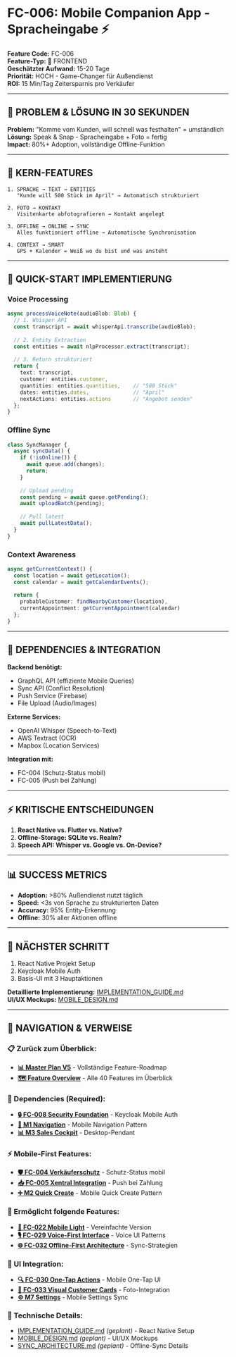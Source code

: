 # FC-006: Mobile Companion App - Spracheingabe ⚡

**Feature Code:** FC-006  
**Feature-Typ:** 🎨 FRONTEND  
**Geschätzter Aufwand:** 15-20 Tage  
**Priorität:** HOCH - Game-Changer für Außendienst  
**ROI:** 15 Min/Tag Zeitersparnis pro Verkäufer  

---

## 🎯 PROBLEM & LÖSUNG IN 30 SEKUNDEN

**Problem:** "Komme vom Kunden, will schnell was festhalten" = umständlich  
**Lösung:** Speak & Snap - Spracheingabe + Foto = fertig  
**Impact:** 80%+ Adoption, vollständige Offline-Funktion  

---

## 📱 KERN-FEATURES

```
1. SPRACHE → TEXT → ENTITIES
   "Kunde will 500 Stück im April" → Automatisch strukturiert

2. FOTO → KONTAKT
   Visitenkarte abfotografieren → Kontakt angelegt

3. OFFLINE → ONLINE → SYNC
   Alles funktioniert offline → Automatische Synchronisation

4. CONTEXT → SMART
   GPS + Kalender = Weiß wo du bist und was ansteht
```

---

## 🏃 QUICK-START IMPLEMENTIERUNG

### Voice Processing
```typescript
async processVoiceNote(audioBlob: Blob) {
  // 1. Whisper API
  const transcript = await whisperApi.transcribe(audioBlob);
  
  // 2. Entity Extraction
  const entities = await nlpProcessor.extract(transcript);
  
  // 3. Return strukturiert
  return {
    text: transcript,
    customer: entities.customer,
    quantities: entities.quantities,    // "500 Stück"
    dates: entities.dates,              // "April"
    nextActions: entities.actions       // "Angebot senden"
  };
}
```

### Offline Sync
```typescript
class SyncManager {
  async syncData() {
    if (!isOnline()) {
      await queue.add(changes);
      return;
    }
    
    // Upload pending
    const pending = await queue.getPending();
    await uploadBatch(pending);
    
    // Pull latest
    await pullLatestData();
  }
}
```

### Context Awareness
```typescript
async getCurrentContext() {
  const location = await getLocation();
  const calendar = await getCalendarEvents();
  
  return {
    probableCustomer: findNearbyCustomer(location),
    currentAppointment: getCurrentAppointment(calendar)
  };
}
```

---

## 🔗 DEPENDENCIES & INTEGRATION

**Backend benötigt:**
- GraphQL API (effiziente Mobile Queries)
- Sync API (Conflict Resolution)
- Push Service (Firebase)
- File Upload (Audio/Images)

**Externe Services:**
- OpenAI Whisper (Speech-to-Text)
- AWS Textract (OCR)
- Mapbox (Location Services)

**Integration mit:**
- FC-004 (Schutz-Status mobil)
- FC-005 (Push bei Zahlung)

---

## ⚡ KRITISCHE ENTSCHEIDUNGEN

1. **React Native vs. Flutter vs. Native?**
2. **Offline-Storage: SQLite vs. Realm?**
3. **Speech API: Whisper vs. Google vs. On-Device?**

---

## 📊 SUCCESS METRICS

- **Adoption:** >80% Außendienst nutzt täglich
- **Speed:** <3s von Sprache zu strukturierten Daten
- **Accuracy:** 95% Entity-Erkennung
- **Offline:** 30% aller Aktionen offline

---

## 🚀 NÄCHSTER SCHRITT

1. React Native Projekt Setup
2. Keycloak Mobile Auth
3. Basis-UI mit 3 Hauptaktionen

**Detaillierte Implementierung:** [IMPLEMENTATION_GUIDE.md](./IMPLEMENTATION_GUIDE.md)  
**UI/UX Mockups:** [MOBILE_DESIGN.md](./MOBILE_DESIGN.md)

---

## 🧭 NAVIGATION & VERWEISE

### 📋 Zurück zum Überblick:
- **[📊 Master Plan V5](/docs/CRM_COMPLETE_MASTER_PLAN_V5.md)** - Vollständige Feature-Roadmap
- **[🗺️ Feature Overview](/docs/features/MASTER/FEATURE_OVERVIEW.md)** - Alle 40 Features im Überblick

### 🔗 Dependencies (Required):
- **[🔒 FC-008 Security Foundation](/docs/features/ACTIVE/01_security_foundation/FC-008_KOMPAKT.md)** - Keycloak Mobile Auth
- **[🧭 M1 Navigation](/docs/features/ACTIVE/05_ui_foundation/M1_NAVIGATION_KOMPAKT.md)** - Mobile Navigation Pattern
- **[📊 M3 Sales Cockpit](/docs/features/ACTIVE/05_ui_foundation/M3_SALES_COCKPIT_KOMPAKT.md)** - Desktop-Pendant

### ⚡ Mobile-First Features:
- **[🛡️ FC-004 Verkäuferschutz](/docs/features/PLANNED/07_verkaeuferschutz/FC-004_KOMPAKT.md)** - Schutz-Status mobil
- **[📥 FC-005 Xentral Integration](/docs/features/PLANNED/08_xentral_integration/FC-005_KOMPAKT.md)** - Push bei Zahlung
- **[➕ M2 Quick Create](/docs/features/ACTIVE/05_ui_foundation/M2_QUICK_CREATE_KOMPAKT.md)** - Mobile Quick Create Pattern

### 🚀 Ermöglicht folgende Features:
- **[📱 FC-022 Mobile Light](/docs/features/PLANNED/22_mobile_light/FC-022_KOMPAKT.md)** - Vereinfachte Version
- **[🎙️ FC-029 Voice-First Interface](/docs/features/PLANNED/29_voice_first/FC-029_KOMPAKT.md)** - Voice UI Patterns
- **[🌐 FC-032 Offline-First Architecture](/docs/features/PLANNED/32_offline_first/FC-032_KOMPAKT.md)** - Sync-Strategien

### 🎨 UI Integration:
- **[🔍 FC-030 One-Tap Actions](/docs/features/PLANNED/30_one_tap_actions/FC-030_KOMPAKT.md)** - Mobile One-Tap UI
- **[📸 FC-033 Visual Customer Cards](/docs/features/PLANNED/33_visual_cards/FC-033_KOMPAKT.md)** - Foto-Integration
- **[⚙️ M7 Settings](/docs/features/ACTIVE/05_ui_foundation/M7_SETTINGS_KOMPAKT.md)** - Mobile Settings Sync

### 🔧 Technische Details:
- [IMPLEMENTATION_GUIDE.md](./IMPLEMENTATION_GUIDE.md) *(geplant)* - React Native Setup
- [MOBILE_DESIGN.md](./MOBILE_DESIGN.md) *(geplant)* - UI/UX Mockups
- [SYNC_ARCHITECTURE.md](./SYNC_ARCHITECTURE.md) *(geplant)* - Offline-Sync Details